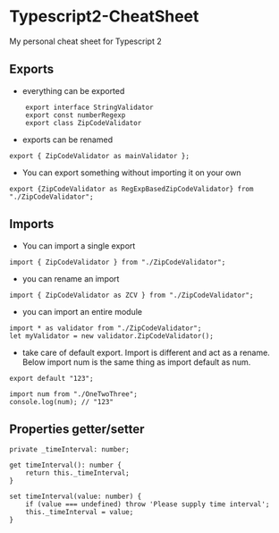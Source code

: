 # Typescript2-CheatSheet
My personal cheat sheet for Typescript 2 

## Exports

- everything can be exported

~~~
    export interface StringValidator
    export const numberRegexp
    export class ZipCodeValidator 
~~~
- exports can be renamed

~~~
export { ZipCodeValidator as mainValidator };
~~~

- You can export something without importing it on your own

~~~
export {ZipCodeValidator as RegExpBasedZipCodeValidator} from "./ZipCodeValidator";
~~~

## Imports

- You can import a single export

~~~
import { ZipCodeValidator } from "./ZipCodeValidator";
~~~
- you can rename an import

~~~
import { ZipCodeValidator as ZCV } from "./ZipCodeValidator";
~~~

- you can import an entire module

~~~
import * as validator from "./ZipCodeValidator";
let myValidator = new validator.ZipCodeValidator();
~~~

- take care of default export. Import is different and act as a rename. Below import num is the same thing as import default as num.

~~~
export default "123";

import num from "./OneTwoThree";
console.log(num); // "123"

~~~


## Properties getter/setter

~~~
private _timeInterval: number;

get timeInterval(): number {
    return this._timeInterval;
}
 
set timeInterval(value: number) {
    if (value === undefined) throw 'Please supply time interval';
    this._timeInterval = value;
}

~~~

